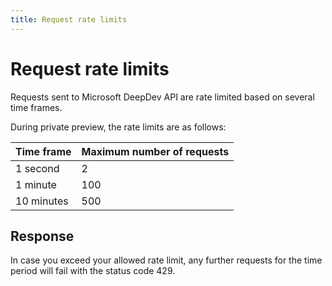 ```yaml
---
title: Request rate limits
---
```


# Request rate limits

Requests sent to Microsoft DeepDev API are rate limited based on several time frames.

During private preview, the rate limits are as follows:

| Time frame | Maximum number of requests |
| ---------- | -------------------------- |
| 1 second   | 2                          |
| 1 minute   | 100                        |
| 10 minutes | 500                        |

## Response

In case you exceed your allowed rate limit, any further requests for the time period will fail with the status code 429.
